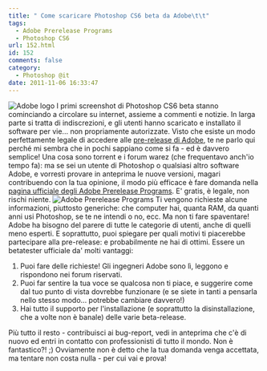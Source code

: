 ```yaml
---
title: " Come scaricare Photoshop CS6 beta da Adobe\t\t"
tags:
  - Adobe Prerelease Programs
  - Photoshop CS6
url: 152.html
id: 152
comments: false
category:
  - Photoshop @it
date: 2011-11-06 16:33:47
---
```


![Adobe logo](http://localhost:8888/wp-content/uploads/2011/11/adobe.gif) I primi screenshot di Photoshop CS6 beta stanno cominciando a circolare su internet, assieme a commenti e notizie. In larga parte si tratta di indiscrezioni, e gli utenti hanno scaricato e installato il software per vie... non propriamente autorizzate. Visto che esiste un modo perfettamente legale di accedere alle [pre-release di Adobe](https://www.adobe.com/cfusion/mmform/index.cfm?name=prerelease_interest "Adobe Prerelease Program"), te ne parlo qui perché mi sembra che in pochi sappiano come si fa - ed è davvero semplice! Una cosa sono torrent e i forum warez (che frequentavo anch'io tempo fa): ma se sei un utente di Photoshop o qualsiasi altro software Adobe, e vorresti provare in anteprima le nuove versioni, magari contribuendo con la tua opinione, il modo più efficace è fare domanda nella [pagina ufficiale degli Adobe Prerelease Programs](https://www.adobe.com/cfusion/mmform/index.cfm?name=prerelease_interest "Adobe Prerelease Programs"). E' gratis, è legale, non rischi niente. ![Adobe Prerelease Programs](http://localhost:8888/wp-content/uploads/2011/11/Prerelease.gif) Ti vengono richieste alcune informazioni, piuttosto generiche: che computer hai, quanta RAM, da quanti anni usi Photoshop, se te ne intendi o no, ecc. Ma non ti fare spaventare! Adobe ha bisogno del parere di tutte le categorie di utenti, anche di quelli meno esperti. E soprattutto, puoi spiegare per quali motivi ti piacerebbe partecipare alla pre-release: e probabilmente ne hai di ottimi. Essere un betatester ufficiale da' molti vantaggi:

1.  Puoi fare delle richieste! Gli ingegneri Adobe sono lì, leggono e rispondono nei forum riservati.
2.  Puoi far sentire la tua voce se qualcosa non ti piace, e suggerire come dal tuo punto di vista dovrebbe funzionare (e se siete in tanti a pensarla nello stesso modo... potrebbe cambiare davvero!)
3.  Hai tutto il supporto per l'installazione (e soprattutto la disinstallazione, che a volte non è banale) delle varie beta-release.

Più tutto il resto - contribuisci ai bug-report, vedi in anteprima che c'è di nuovo ed entri in contatto con professionisti di tutto il mondo. Non è fantastico?! ;) Ovviamente non è detto che la tua domanda venga accettata, ma tentare non costa nulla - per cui vai e prova!